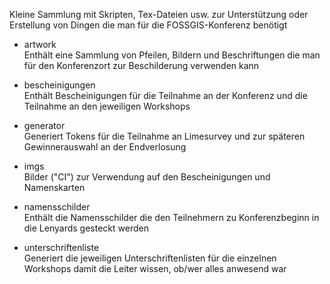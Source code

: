 Kleine Sammlung mit Skripten, Tex-Dateien usw. zur Unterstützung oder
Erstellung von Dingen die man für die FOSSGIS-Konferenz benötigt

* artwork  
  Enthält eine Sammlung von Pfeilen, Bildern und Beschriftungen die man für
  den Konferenzort zur Beschilderung verwenden kann

* bescheinigungen  
  Enthält Bescheinigungen für die Teilnahme an der Konferenz und
  die Teilnahme an den jeweiligen Workshops

* generator  
  Generiert Tokens für die Teilnahme an Limesurvey und zur späteren
  Gewinnerauswahl an der Endverlosung

* imgs  
  Bilder ("CI") zur Verwendung auf den Bescheinigungen und Namenskarten

* namensschilder  
  Enthält die Namensschilder die den Teilnehmern zu Konferenzbeginn in
  die Lenyards gesteckt werden

* unterschriftenliste  
  Generiert die jeweiligen Unterschriftenlisten für die einzelnen Workshops
  damit die Leiter wissen, ob/wer alles anwesend war




